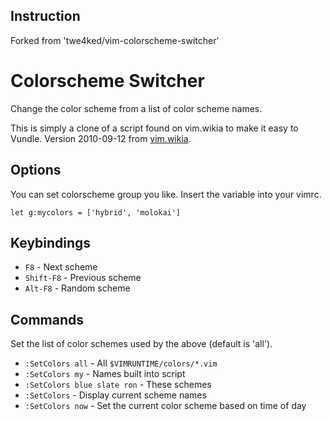 ## Instruction
Forked from 'twe4ked/vim-colorscheme-switcher'

# Colorscheme Switcher

Change the color scheme from a list of color scheme names.

This is simply a clone of a script found on vim.wikia to make it easy to
Vundle. Version 2010-09-12 from [vim.wikia][wikia].

## Options

You can set colorscheme group you like. Insert the variable into your vimrc.

```
let g:mycolors = ['hybrid', 'molokai']
```

## Keybindings

* `F8` - Next scheme
* `Shift-F8` - Previous scheme
* `Alt-F8` - Random scheme

## Commands

Set the list of color schemes used by the above (default is 'all').

* `:SetColors all` - All `$VIMRUNTIME/colors/*.vim`
* `:SetColors my` - Names built into script
* `:SetColors blue slate ron` - These schemes
* `:SetColors` - Display current scheme names
* `:SetColors now` - Set the current color scheme based on time of day

[wikia]: http://vim.wikia.com/wiki/VimTip341
